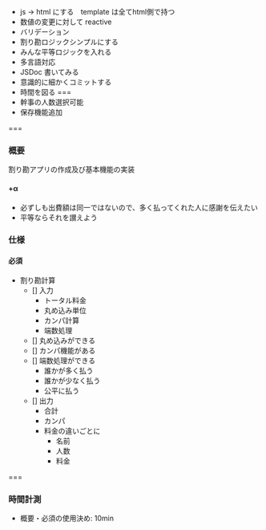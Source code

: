 * js → html にする　template は全てhtml側で持つ
* 数値の変更に対して reactive 
* バリデーション
* 割り勘ロジックシンプルにする
* みんな平等ロジックを入れる
* 多言語対応
* JSDoc 書いてみる
* 意識的に細かくコミットする
* 時間を図る
===
* 幹事の人数選択可能
* 保存機能追加


===

### 概要
割り勘アプリの作成及び基本機能の実装

#### +α
* 必ずしも出費額は同一ではないので、多く払ってくれた人に感謝を伝えたい
* 平等ならそれを讃えよう

### 仕様　
#### 必須
* 割り勘計算
  - [] 入力
    * トータル料金
    * 丸め込み単位
    * カンパ計算
    * 端数処理
  - [] 丸め込みができる
  - [] カンパ機能がある
  - [] 端数処理ができる
    * 誰かが多く払う
    * 誰かが少なく払う
    * 公平に払う
  - [] 出力
    * 合計
    * カンパ
    * 料金の違いごとに
      * 名前
      * 人数
      * 料金


===
### 時間計測
* 概要・必須の使用決め: 10min